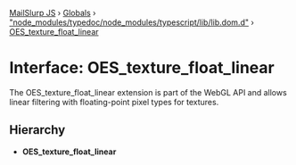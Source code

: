 [MailSlurp JS](../README.md) › [Globals](../globals.md) › ["node_modules/typedoc/node_modules/typescript/lib/lib.dom.d"](../modules/_node_modules_typedoc_node_modules_typescript_lib_lib_dom_d_.md) › [OES_texture_float_linear](_node_modules_typedoc_node_modules_typescript_lib_lib_dom_d_.oes_texture_float_linear.md)

# Interface: OES_texture_float_linear

The OES_texture_float_linear extension is part of the WebGL API and allows linear filtering with floating-point pixel types for textures.

## Hierarchy

* **OES_texture_float_linear**

